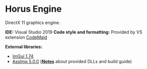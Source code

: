 # Horus Engine

DirectX 11 graphics engine.

**IDE:** Visual Studio 2019
**Code style and formatting:** Provided by VS extension [CodeMaid](http://www.codemaid.net/)

**External libraries:**
  - [ImGui 1.74](https://github.com/ocornut/imgui)
  - [AssImp 5.0.0](https://github.com/assimp/assimp) ([**Notes**](https://github.com/medranSolus/HorusEngine/blob/master/AssImpInfo.md) about provided DLLs and build guide)
